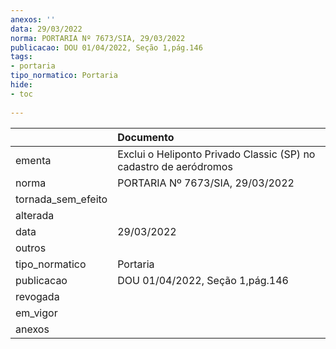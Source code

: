 ```yaml
---
anexos: ''
data: 29/03/2022
norma: PORTARIA Nº 7673/SIA, 29/03/2022
publicacao: DOU 01/04/2022, Seção 1,pág.146
tags:
- portaria
tipo_normatico: Portaria
hide: 
- toc 
 
---
```


|                    | Documento                                                         |
|:-------------------|:------------------------------------------------------------------|
| ementa             | Exclui o Heliponto Privado Classic (SP) no cadastro de aeródromos |
| norma              | PORTARIA Nº 7673/SIA, 29/03/2022                                  |
| tornada_sem_efeito |                                                                   |
| alterada           |                                                                   |
| data               | 29/03/2022                                                        |
| outros             |                                                                   |
| tipo_normatico     | Portaria                                                          |
| publicacao         | DOU 01/04/2022, Seção 1,pág.146                                   |
| revogada           |                                                                   |
| em_vigor           |                                                                   |
| anexos             |                                                                   |
